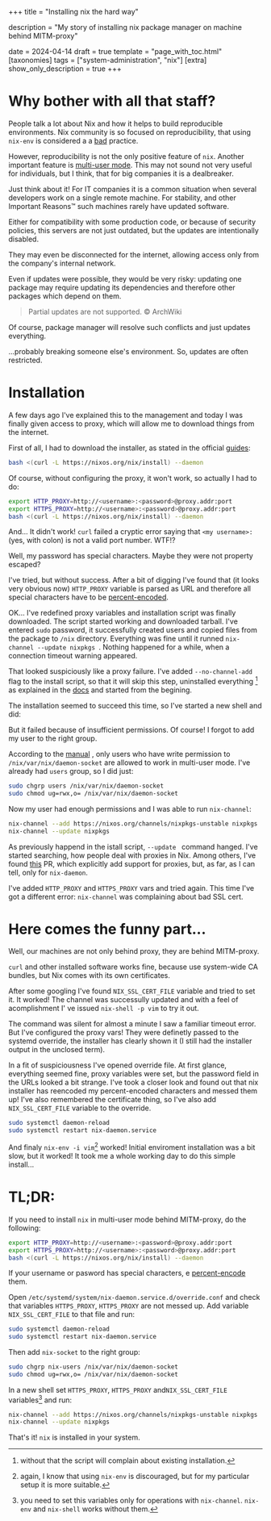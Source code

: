 +++
title = "Installing nix the hard way"

description = "My story of installing nix package manager on machine behind MITM-proxy"

date = 2024-04-14
draft = true
template = "page_with_toc.html"
[taxonomies]
tags = ["system-administration", "nix"]
[extra]
show_only_description = true
+++
# Why bother with all that staff?
People talk a lot about Nix and how it helps to build reproducible environments.
Nix community is so focused on reproducibility, that using `nix-env` is considered a a [bad](https://stop-using-nix-env.privatevoid.net/) practice.

However, reproducibility is not the only positive feature of `nix`.
Another important feature is [multi-user mode](https://nixos.org/manual/nix/stable/installation/multi-user.html).
This may not sound not very useful for individuals, but I think, that for big companies it is a dealbreaker.

Just think about it!
For IT companies it is a common situation when several developers work on a single remote machine.
For stability, and other Important Reasons™ such machines rarely have updated software.

Either for compatibility with some production code, or because of security policies, this servers are not just outdated, but the updates are intentionally disabled.

They may even be disconnected for the internet, allowing access only from the company's internal network.

Even if updates were possible, they would be very risky: updating one package may require updating its dependencies and therefore other packages which depend on them.
> Partial updates are not supported.
> © ArchWiki

Of course, package manager will resolve such conflicts and just updates everything.

...probably breaking someone else's environment.
So, updates are often restricted.

# Installation
A few days ago I've explained this to the management and today I was finally given access to proxy, which will allow me to download things from the internet.

First of all, I had to download the installer, as stated in the official [guides](https://nixos.org/manual/nix/stable/installation/#multi-user):
```bash
bash <(curl -L https://nixos.org/nix/install) --daemon
```
Of course, without configuring the proxy, it won't work, so actually I had to do:
```bash
export HTTP_PROXY=http://<username>:<password>@proxy.addr:port
export HTTPS_PROXY=http://<username>:<password>@proxy.addr:port
bash <(curl -L https://nixos.org/nix/install) --daemon
```
And...
It didn't work!
`curl` failed a cryptic error saying that `<my username>:` (yes, with colon) is not a valid port number.
WTF!?

Well, my password has special characters.
Maybe they were not property escaped?

I've tried, but without success.
After a bit of digging I've found that (it looks very obvious now) `HTTP_PROXY` variable is parsed as URL and therefore all special characters have to be [percent-encoded](https://en.wikipedia.org/wiki/Percent-encoding).

OK... I've redefined proxy variables and installation script was finally downloaded.
The script started working and downloaded tarball.
I've entered `sudo` password, it successfully created users and copied files from the package to `/nix` directory.
Everything was fine until it runned `nix-channel --update nixpkgs `.
Nothing happened for a while, when a connection timeout warning appeared.

That looked suspiciously like a proxy failure.
I've added `--no-channel-add` flag to the install script, so that it will skip this step, uninstalled everything [^1] as explained in the [docs](https://nixos.org/manual/nix/stable/installation/uninstall#linux) and started from the begining.

The installation seemed to succeed this time, so I've started a new shell and did:

But it failed because of insufficient permissions.
Of course!
I forgot to add my user to the right group.

According to the [manual](https://nixos.org/manual/nix/stable/installation/multi-user#restricting-access) , only users who have write permission to `/nix/var/nix/daemon-socket` are allowed to work in multi-user mode.
I've already had `users` group, so I did just:
```bash
sudo chgrp users /nix/var/nix/daemon-socket
sudo chmod ug=rwx,o= /nix/var/nix/daemon-socket
```

Now my user had enough permissions and I was able to run `nix-channel`:

```bash
nix-channel --add https://nixos.org/channels/nixpkgs-unstable nixpkgs
nix-channel --update nixpkgs
```

As previously happend in the istall script, `--update ` command hanged.
I've started searching, how people deal with proxies in Nix.
Among others, I've found [this](https://github.com/NixOS/nix/pull/2946/files) PR, which explicitly add support for proxies, but, as far, as I can tell, only for `nix-daemon`.

I've added `HTTP_PROXY` and `HTTPS_PROXY` vars and tried again.
This time I've got a different error: `nix-channel` was complaining about bad SSL cert.

# Here comes the funny part...
Well, our machines are not only behind proxy, they are behind MITM-proxy.

`curl` and other installed software works fine, because use system-wide CA bundles, but Nix comes with its own certificates.

After some googling I've found `NIX_SSL_CERT_FILE` variable and tried to set it.
It worked!
The channel was successully updated and with a feel of acomplishment I' ve issued `nix-shell -p vim` to try it out.

The command was silent for almost a minute I saw a familiar timeout error.
But I've configured the proxy vars!
They were definetly passed to the systemd override, the installer has clearly shown it (I still had the installer output in the unclosed term).

In a fit of suspiciousness I've opened override file.
At first glance, everything seemed fine, proxy variables were set, but the password field in the URLs looked a bit strange.
I've took a closer look and found out that nix installer has reencoded my percent-encoded characters and messed them up!
I've also remembered the certificate thing, so I've also add `NIX_SSL_CERT_FILE` variable to the override.

```bash
sudo systemctl daemon-reload
sudo systemctl restart nix-daemon.service
```

And finaly `nix-env -i vim`[^2] worked!
Initial enviroment installation was a bit slow, but it worked!
It took me a whole working day to do this simple install...

# TL;DR:
If you need to install `nix`  in multi-user mode behind MITM-proxy, do the following:
```bash
export HTTP_PROXY=http://<username>:<password>@proxy.addr:port
export HTTPS_PROXY=http://<username>:<password>@proxy.addr:port
bash <(curl -L https://nixos.org/nix/install) --daemon
```
If your username or pasword has special characters, e [percent-encode](https://en.wikipedia.org/wiki/Percent-encoding) them.

Open `/etc/systemd/system/nix-daemon.service.d/override.conf` and check that variables `HTTPS_PROXY`, `HTTPS_PROXY` are not messed up.
Add variable `NIX_SSL_CERT_FILE` to that file and run:
```bash
sudo systemctl daemon-reload
sudo systemctl restart nix-daemon.service
```

Then add `nix-socket` to the right group:
```bash
sudo chgrp nix-users /nix/var/nix/daemon-socket
sudo chmod ug=rwx,o= /nix/var/nix/daemon-socket
```

In a new shell set `HTTPS_PROXY`, `HTTPS_PROXY` and`NIX_SSL_CERT_FILE` variables[^3] and run:
```bash
nix-channel --add https://nixos.org/channels/nixpkgs-unstable nixpkgs
nix-channel --update nixpkgs
```

That's it!
`nix` is installed in your system.


[^1]: without that the script will complain about existing installation.
[^2]: again, I know that using `nix-env` is discouraged, but for my particular setup it is more suitable.
[^3]: you need to set this variables only for operations with `nix-channel`. `nix-env` and `nix-shell` works without them.
